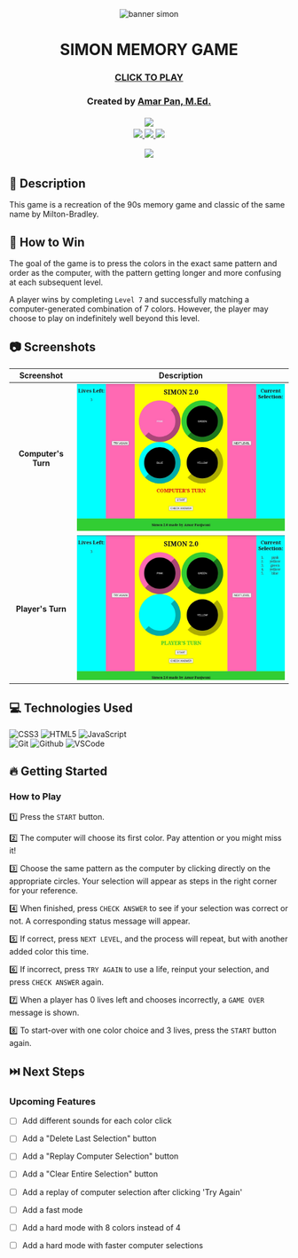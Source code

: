 <div align="center">
   <img width="502" alt="banner simon" src="https://user-images.githubusercontent.com/101842750/162448581-4f688418-9c51-43e6-b607-9745eb86cb53.png">
   </h1>
</div>
<div align="center">
   
# SIMON MEMORY GAME
</div>

 <h3 align="center"><a href="https://profpan396.github.io/simon-memory-game">CLICK TO PLAY</a></h3>
 


  <h3 align="center" id="author">
   Created by <a href="https://www.linkedin.com/in/profpan396/">Amar Pan, M.Ed.</a><br><br>
   <div align="center">
<a href="https://profpan396.github.io" target="_blank">
        <img
          src="https://img.shields.io/badge/-profpan396.github.io-magenta?style=flat&logo=Blackberry&logoColor=black">
      </a>
      <br>

 <a href="https://www.github.com/profpan396/" target="_blank">
        <img
          src="https://img.shields.io/badge/-@profpan396-junglegreen?style=flat&logo=GitHub&logoColor=black">
      </a>
 <a href="https://twitter.com/profpan396" target="_blank">
  <img src="https://img.shields.io/badge/-@profpan396-skyblue?style=flat&logo=Twitter&logoColor=black">
</a>

 <a href="https://www.linkedin.com/in/profpan396/" target="_blank">
      <img src="https://img.shields.io/badge/-@profpan396-blue?style=flat&logo=Linkedin&logoColor=black">
 </a> 
 
 ![](https://visitor-badge.glitch.me/badge?page_id=profpan396.simon-memory-game)
  


 </h3>
 
 </div>
 
## 📝 Description
This game is a recreation of the 90s memory game and classic of the same name by Milton-Bradley. 

## :dart: How to Win
The goal of the game is to press the colors in the exact same pattern and order as the computer, with the pattern getting longer and more confusing at each subsequent level. 

A player wins by completing `Level 7` and successfully matching a computer-generated combination of 7 colors. However, the player may choose to play on indefinitely well beyond this level. 

## :camera: Screenshots
| Screenshot | Description |
|:------------:|:------------:|
|**Computer's Turn**| <img src="/images/screenshotComputersTurn.jpg" width="600">  
|**Player's Turn**| <img src="/images/screenshotPlayersTurn.jpg" width="600"> 

## 💻 Technologies Used
 
![CSS3](https://img.shields.io/badge/-CSS_Grid-05122A?style=flat&logo=css3) 
![HTML5](https://img.shields.io/badge/-HTML5-05122A?style=flat&logo=html5)
![JavaScript](https://img.shields.io/badge/-JavaScript-05122A?style=flat&logo=javascript)  
![Git](https://img.shields.io/badge/-Git-05122A?style=flat&logo=git)
![Github](https://img.shields.io/badge/-GitHub-05122A?style=flat&logo=github)
![VSCode](https://img.shields.io/badge/-VS_Code-05122A?style=flat&logo=visualstudio)

## :fire: Getting Started

### How to Play
 
:one: Press the `START` button.
 
2️⃣ The computer will choose its first color. Pay attention or you might miss it!
 
:three: Choose the same pattern as the computer by clicking directly on the appropriate circles. Your selection will appear as steps in the right corner for your reference.
 
:four: When finished, press `CHECK ANSWER` to see if your selection was correct or not. A corresponding status message will appear. 
 
:five:  If correct, press `NEXT LEVEL`, and the process will repeat, but with another added color this time.
 
:six:  If incorrect, press `TRY AGAIN` to use a life, reinput your selection, and press `CHECK ANSWER` again.
 
:seven:  When a player has 0 lives left and chooses incorrectly, a `GAME OVER` message is shown. 
 
:eight:  To start-over with one color choice and 3 lives, press the `START` button again. 
 
</details>



## ⏭️ Next Steps

### Upcoming Features

- [ ] Add different sounds for each color click
 
- [ ] Add a "Delete Last Selection" button
 
- [ ] Add a "Replay Computer Selection" button
 
- [ ] Add a "Clear Entire Selection" button
 
- [ ] Add a replay of computer selection after clicking 'Try Again'
 
- [ ] Add a fast mode
 
- [ ] Add a hard mode with 8 colors instead of 4
 
- [ ] Add a hard mode with faster computer selections

</details>



